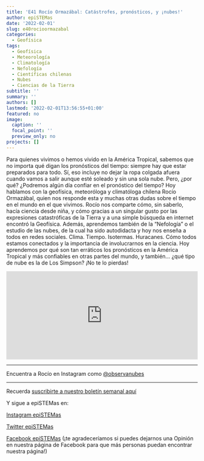 ```yaml
---
title: 'E41 Rocío Ormazábal: Catástrofes, pronósticos, y ¡nubes!'
author: epiSTEMas
date: '2022-02-01'
slug: e40rocioormazabal
categories:
  - Geofísica
tags:
  - Geofísica
  - Meteorología
  - Climatología
  - Nefología
  - Científicas chilenas
  - Nubes
  - Ciencias de la Tierra
subtitle: ''
summary: ''
authors: []
lastmod: '2022-02-01T13:56:55+01:00'
featured: no
image:
  caption: ''
  focal_point: ''
  preview_only: no
projects: []
---
```



Para quienes vivimos o hemos vivido en la América Tropical, sabemos que no importa qué digan los pronósticos del tiempo: siempre hay que estar preparados para todo. Sí, eso incluye no dejar la ropa colgada afuera cuando vamos a salir aunque esté soleado y sin una sola nube. Pero, ¿por qué? ¿Podremos algún día confiar en el pronóstico del tiempo? Hoy hablamos con la geofísica, meteoróloga y climatóloga chilena Rocío Ormazábal, quien nos responde esta y muchas otras dudas sobre el tiempo en el mundo en el que vivimos. Rocío nos comparte cómo, sin saberlo, hacía ciencia desde niña, y cómo gracias a un singular gusto por las expresiones catastróficas de la Tierra y a una simple búsqueda en internet encontró la Geofísica. Además, aprendemos también de la “Nefología” o el estudio de las nubes, de la cual ha sido autodidacta y hoy nos enseña a todos en redes sociales. Clima. Tiempo. Isotermas. Huracanes. Cómo todos estamos conectados y la importancia de involucrarnos en la ciencia. Hoy aprendemos por qué son tan erráticos los pronósticos en la América Tropical y más confiables en otras partes del mundo, y también… ¿qué tipo de nube es la de Los Simpson? ¡No te lo pierdas!

<iframe src="https://open.spotify.com/embed/episode/1aF7gENwy6qSiVXXD3f3gV?utm_source=generator" width="100%" height="232" frameBorder="0" allowfullscreen="" allow="autoplay; clipboard-write; encrypted-media; fullscreen; picture-in-picture"></iframe>

- - - - -

Encuentra a Rocío en Instagram como [@observanubes](https://www.instagram.com/observanubes/)


- - - - -


Recuerda [suscribirte a nuestro boletín semanal aquí](http://eepurl.com/hyEnr1)

Y sigue a epiSTEMas en:

[Instagram epiSTEMas](https://www.instagram.com/epistemas/)  

[Twitter epiSTEMas](https://twitter.com/epiSTEMas_Pod)

[Facebook epiSTEMas](https://www.facebook.com/epiSTEMasPod) (¡te agradeceríamos si puedes dejarnos una Opinión en nuestra página de Facebook para que más personas puedan encontrar nuestra página!)
